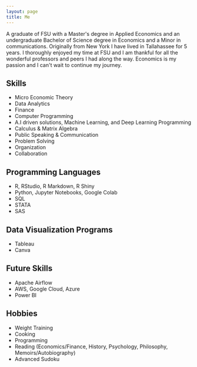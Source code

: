 ```yaml
---
layout: page
title: Me
---
```



A graduate of FSU with a Master's degree in Applied Economics and an undergraduate Bachelor of Science degree in Economics and a Minor in communications. Originally from New York I have lived in Tallahassee for 5 years. I thoroughly enjoyed my time at FSU and I am thankful for all the wonderful professors and peers I had along the way. Economics is my passion and I can't wait to continue my journey.

## Skills

- Micro Economic Theory
- Data Analytics
- Finance
- Computer Programming
- A.I driven solutions, Machine Learning, and Deep Learning Programming
- Calculus & Matrix Algebra 
- Public Speaking & Communication
- Problem Solving
- Organization
- Collaboration

## Programming Languages

- R, RStudio, R Markdown, R Shiny
- Python, Jupyter Notebooks, Google Colab
- SQL
- STATA
- SAS

## Data Visualization Programs

- Tableau
- Canva

## Future Skills

- Apache Airflow
- AWS, Google Cloud, Azure
- Power BI

## Hobbies

- Weight Training 
- Cooking
- Programming
- Reading (Economics/Finance, History, Psychology, Philosophy, Memoirs/Autobiography)
- Advanced Sudoku 



